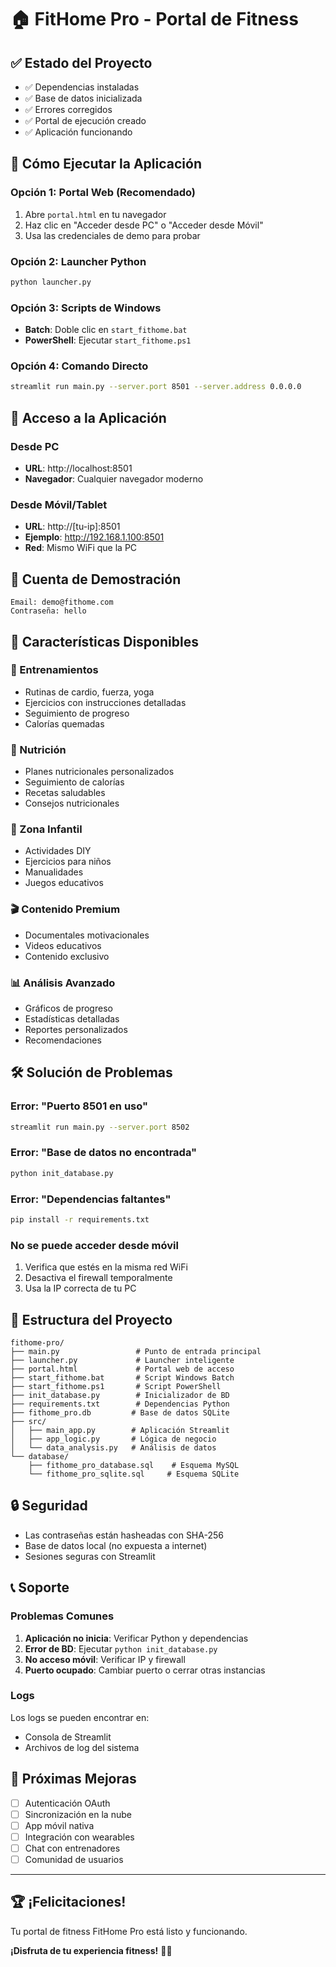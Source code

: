 # 🏠 FitHome Pro - Portal de Fitness

## ✅ Estado del Proyecto
- ✅ Dependencias instaladas
- ✅ Base de datos inicializada
- ✅ Errores corregidos
- ✅ Portal de ejecución creado
- ✅ Aplicación funcionando

## 🚀 Cómo Ejecutar la Aplicación

### Opción 1: Portal Web (Recomendado)
1. Abre `portal.html` en tu navegador
2. Haz clic en "Acceder desde PC" o "Acceder desde Móvil"
3. Usa las credenciales de demo para probar

### Opción 2: Launcher Python
```bash
python launcher.py
```

### Opción 3: Scripts de Windows
- **Batch**: Doble clic en `start_fithome.bat`
- **PowerShell**: Ejecutar `start_fithome.ps1`

### Opción 4: Comando Directo
```bash
streamlit run main.py --server.port 8501 --server.address 0.0.0.0
```

## 📱 Acceso a la Aplicación

### Desde PC
- **URL**: http://localhost:8501
- **Navegador**: Cualquier navegador moderno

### Desde Móvil/Tablet
- **URL**: http://[tu-ip]:8501
- **Ejemplo**: http://192.168.1.100:8501
- **Red**: Mismo WiFi que la PC

## 👤 Cuenta de Demostración

```
Email: demo@fithome.com
Contraseña: hello
```

## 🔧 Características Disponibles

### 💪 Entrenamientos
- Rutinas de cardio, fuerza, yoga
- Ejercicios con instrucciones detalladas
- Seguimiento de progreso
- Calorías quemadas

### 🍎 Nutrición
- Planes nutricionales personalizados
- Seguimiento de calorías
- Recetas saludables
- Consejos nutricionales

### 👶 Zona Infantil
- Actividades DIY
- Ejercicios para niños
- Manualidades
- Juegos educativos

### 🎬 Contenido Premium
- Documentales motivacionales
- Videos educativos
- Contenido exclusivo

### 📊 Análisis Avanzado
- Gráficos de progreso
- Estadísticas detalladas
- Reportes personalizados
- Recomendaciones

## 🛠️ Solución de Problemas

### Error: "Puerto 8501 en uso"
```bash
streamlit run main.py --server.port 8502
```

### Error: "Base de datos no encontrada"
```bash
python init_database.py
```

### Error: "Dependencias faltantes"
```bash
pip install -r requirements.txt
```

### No se puede acceder desde móvil
1. Verifica que estés en la misma red WiFi
2. Desactiva el firewall temporalmente
3. Usa la IP correcta de tu PC

## 📁 Estructura del Proyecto

```
fithome-pro/
├── main.py                 # Punto de entrada principal
├── launcher.py             # Launcher inteligente
├── portal.html             # Portal web de acceso
├── start_fithome.bat       # Script Windows Batch
├── start_fithome.ps1       # Script PowerShell
├── init_database.py        # Inicializador de BD
├── requirements.txt        # Dependencias Python
├── fithome_pro.db         # Base de datos SQLite
├── src/
│   ├── main_app.py        # Aplicación Streamlit
│   ├── app_logic.py       # Lógica de negocio
│   └── data_analysis.py   # Análisis de datos
└── database/
    ├── fithome_pro_database.sql    # Esquema MySQL
    └── fithome_pro_sqlite.sql     # Esquema SQLite
```

## 🔒 Seguridad

- Las contraseñas están hasheadas con SHA-256
- Base de datos local (no expuesta a internet)
- Sesiones seguras con Streamlit

## 📞 Soporte

### Problemas Comunes
1. **Aplicación no inicia**: Verificar Python y dependencias
2. **Error de BD**: Ejecutar `python init_database.py`
3. **No acceso móvil**: Verificar IP y firewall
4. **Puerto ocupado**: Cambiar puerto o cerrar otras instancias

### Logs
Los logs se pueden encontrar en:
- Consola de Streamlit
- Archivos de log del sistema

## 🎯 Próximas Mejoras

- [ ] Autenticación OAuth
- [ ] Sincronización en la nube
- [ ] App móvil nativa
- [ ] Integración con wearables
- [ ] Chat con entrenadores
- [ ] Comunidad de usuarios

---

## 🏆 ¡Felicitaciones!

Tu portal de fitness FitHome Pro está listo y funcionando. 

**¡Disfruta de tu experiencia fitness!** 💪✨
